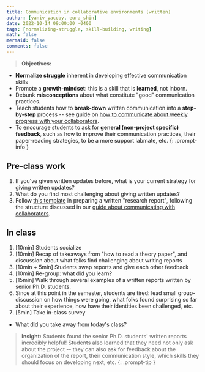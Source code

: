 ```yaml
---
title: Communication in collaborative environments (written)
author: [yaniv_yacoby, eura_shin]
date: 2022-10-14 09:00:00 -0400
tags: [normalizing-struggle, skill-building, writing]
math: false
mermaid: false
comments: false
---
```


> **Objectives:**
* **Normalize struggle** inherent in developing effective communication skills
* Promote a **growth-mindset**: this is a skill that is **learned**, not inborn.
* Debunk **misconceptions** about what constitute "good" communication practices. 
* Teach students how to **break-down** written communication into a **step-by-step** process -- see guide on [how to communicate about weekly progress with your collaborators](https://yanivyacoby.github.io/harvard-cs290/materials/communication-in-collaborative-environments).
* To encourage students to ask for **general (non-project specific) feedback**, such as how to improve their communication practices, their paper-reading strategies, to be a more support labmate, etc.
{: .prompt-info }


## Pre-class work
1. If you've given written updates before, what is your current strategy for giving written updates?
2. What do you find most challenging about giving written updates? 
3. Follow [this template](https://www.overleaf.com/project/63375e1f74f7768cc519b521) in preparing a written "research report", following the structure discussed in our [guide about communicating with collaborators](https://yanivyacoby.github.io/harvard-cs290/materials/communication-in-collaborative-environments).


## In class 
1. [10min] Students socialize
2. [10min] Recap of takeaways from "how to read a theory paper", and discussion about what folks find challenging about writing reports
4. [10min + 5min] Students swap reports and give each other feedback
5. [10min] Re-group: what did you learn?
6. [15min] Walk through several examples of a written reports written by senior Ph.D. students.
7. Since at this point in the semester, students are tired: lead small group-discussion on how things were going, what folks found surprising so far about their experience, how have their identities been challenged, etc.
8. [5min] Take in-class survey
  * What did you take away from today's class?

> **Insight:** Students found the senior Ph.D. students' written reports incredibly helpful! Students also learned that they need not only ask about the project -- they can also ask for feedback about the organization of the report, their communication style, which skills they should focus on developing next, etc.
{: .prompt-tip }

